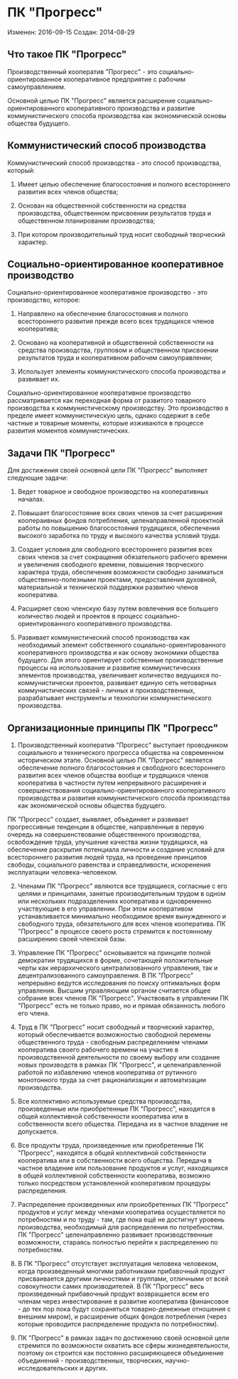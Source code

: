 
ПК "Прогресс"
=============

Изменен: 2016-09-15
Создан: 2014-08-29


Что такое ПК "Прогресс"
-----------------------

Производственный кооператив "Прогресс" - это социально-ориентированное кооперативное предприятие с рабочим самоуправлением.

Основной целью ПК "Прогресс" является расширение социально-ориентированного кооперативного производства и развитие коммунистического способа производства как экономической основы общества будущего.


Коммунистический способ производства
------------------------------------

Коммунистический способ производства - это способ производства, который:

1) Имеет целью обеспечение благосостояния и полного всестороннего развития всех членов общества;

2) Основан на общественной собственности на средства производства, общественном присвоении результатов труда и общественном планировании производства;

3) При котором производительный труд носит свободный творческий характер.


Социально-ориентированное кооперативное производство
----------------------------------------------------

Социально-ориентированное кооперативное производство - это производство, которое:

1) Направлено на обеспечение благосостояния и полного всестороннего развития прежде всего всех трудящихся членов кооператива;

2) Основано на кооперативной и общественной собственности на средства производства, групповом и общественном присвоении результатов труда и кооперативном рабочем самоуправлении;

3) Использует элементы коммунистического способа производства и развивает их.

Социально-ориентированное кооперативное производство рассматривается как переходная форма от развитого товарного производства к коммунистическому производству. Это производство в пределе имеет коммунистическую цель, однако содержит в себе частные и товарные моменты, которые изживаются в процессе развития моментов коммунистических.


Задачи ПК "Прогресс"
--------------------

Для достижения своей основной цели ПК "Прогресс" выполняет следующие задачи:

1. Ведет товарное и свободное производство на кооперативных началах.

2. Повышает благосостояние всех своих членов за счет расширения коопераивных фондов потребления, целенаправленной проектной работы по повышению благосостояния трудящихся, обеспечения высокого заработка по труду и высокого качества условий труда.

3. Создает условия для свободного всестороннего развития всех своих членов за счет сокращения обязательного рабочего времени и увеличения свободного времени, повышения творческого характера труда, обеспечения возможности свободно заниматься общественно-полезными проектами, предоставления духовной, материальной и технической поддержки развитию членов кооператива.

4. Расширяет свою членскую базу путем вовлечения все большего количество людей и проектов в процесс социально-ориентированного кооперативного производства.

5. Развивает коммунистический способ производства как необходимый элемент собственного социально-ориентированного кооперативного производства и как основу экономики общества будущего. Для этого ориентирует собственные производственные процессы на использование и развитие коммунистических элементов производства, увеличивает количество ведущихся по-коммунистически проектов, развивает единую сеть нетоварных коммунистических связей - личных и производственных, разрабатывает инструменты и технологии коммунистического производства.


Организационные принципы ПК "Прогресс"
--------------------------------------

1. Производственный кооператив "Прогресс" выступает проводником социального и технического прогресса общества на современном историческом этапе. Основной целью ПК "Прогресс" является обеспечение полного благосостояния и свободного всестороннего развития всех членов общества вообще и трудящихся членов кооператива в частности путем непрерывного расширения и совершенствования социально-ориентированного кооперативного производства и развития коммунистического способа производства как экономической основы общества будущего.

ПК "Прогресс" создает, выявляет, объединяет и развивает прогрессивные тенденции в обществе, направленные в первую очередь на совершенствование общественного производства, освобождение труда, улучшение качества жизни трудящихся, на обеспечение раскрытия потенциала личности и создание условий для всестороннего развития людей труда, на проведение принципов свободы, социального равенства и справедливости, искоренения эксплуатации человека-человеком.

2. Членами ПК "Прогресс" являются все трудящиеся, согласные с его целями и принципами, занятые производительным трудом в одном или нескольких подразделениях кооператива и одновременно участвующие в его управлении. При этом кооперативом устанавливается минимально необходимое время вынужденного и свободного труда, обязательного для всех членов кооператива. ПК "Прогресс" в процессе своего роста стремится к постоянному расширению своей членской базы.

3. Управление ПК "Прогресс" основывается на принципе полной демократии трудящихся в форме, сочетающей положительные черты как иерархического централизованного управления, так и децентрализованного самоуправления. В ПК "Прогресс" непрерывно ведутся исследования по поиску оптимальных форм управления. Высшим управляющим органом считается общее собрание всех членов ПК "Прогресс". Участвовать в управлении ПК "Прогресс" есть не только право, но и прямая обязанность любого его члена.

4. Труд в ПК "Прогресс" носит свободный и творческий характер, который обеспечивается возможностью свободной перемены общественного труда - свободным распределением членами кооператива своего рабочего времени на участие в производственной деятельности по своему выбору или создание новых производств в рамках ПК "Прогресс", и целенаправленной работой по избавлению членов кооператива от рутинного монотонного труда за счет рационализации и автоматизации производства.

5. Все коллективно используемые средства производства, произведенные или приобретенные ПК "Прогресс", находятся в общей коллективной собственности кооператива или в собственности всего общества. Передача их в частное владение не допускается.

6. Все продукты труда, произведенные или приобретенные ПК "Прогресс", находятся в общей коллективной собственности кооператива или в собственности всего общества. Передача в частное владение или пользование продуктов и услуг, находящихся в общей коллективной собственности кооператива, возможно только посредством установленной кооперативом процедуры распределения. 

7. Распределение произведенных или проиобретенных ПК "Прогресс" продуктов и услуг между членами кооператива осуществляется по потребностям и по труду - там, где пока ещё не достигнут уровень производства, необходимый для распределения по потребностям. ПК "Прогресс" целенаправленно развивает производственные возможности, стараясь полностью перейти к распределению по потребностям.

8. В ПК "Прогресс" отсутствует эксплуатация человека человеком, когда произведенный многими работниками прибавочный продукт присваивается другими личностями и группами, отличными от всей совокупности самих производителей. В ПК "Прогресс" весь произведенный прибавочный продукт возвращается всем его членам через инвестирование в развитие кооператива (финансовое - до тех пор пока будут сохраняться товарно-денежные отношения с внешним миром), и расширение общих фондов потребления (через которые проводится распределение продукта по потребностям).

9. ПК "Прогресс" в рамках задач по достижению своей основной цели стремится по возможности охватить все сферы жизнедеятельности, поэтому он строится как постоянно расширяющееся объединение объединений - производственных, творческих, научно-исследовательских и других.